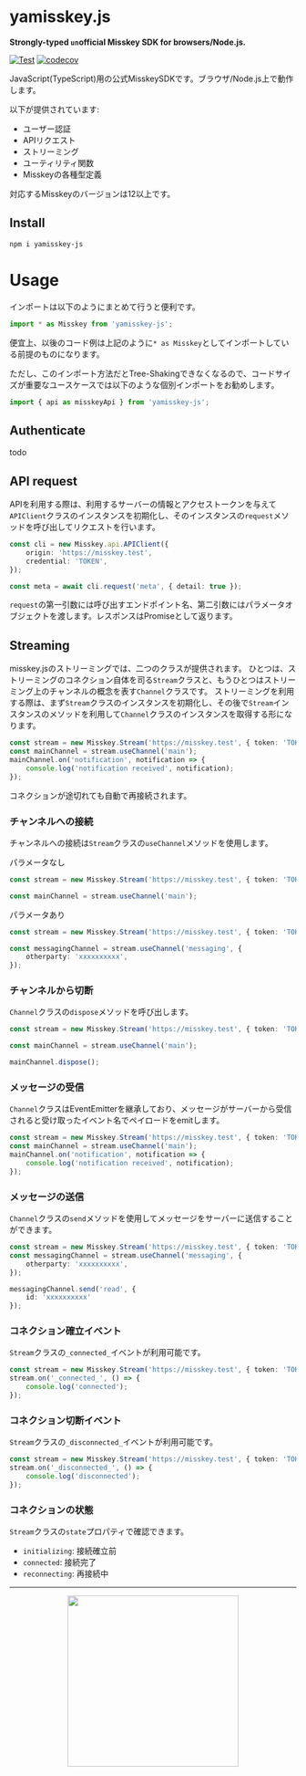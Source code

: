 # yamisskey.js
**Strongly-typed `un`official Misskey SDK for browsers/Node.js.**

[![Test](https://github.com/Allianaab2m/yamisskey.js/actions/workflows/test.yml/badge.svg)](https://github.com/Allianaab2m/yamisskey.js//actions/workflows/test.yml)
[![codecov](https://codecov.io/gh/Allianaab2m/yamisskey.js/branch/develop/graph/badge.svg?token=PbrTtk3nVD)](https://codecov.io/gh/Allianaab2m/yamisskey.js)

<!-- [![NPM](https://nodei.co/npm/misskey-js.png?downloads=true&downloadRank=true&stars=true)](https://www.npmjs.com/package/misskey-js) -->

JavaScript(TypeScript)用の公式MisskeySDKです。ブラウザ/Node.js上で動作します。

以下が提供されています:
- ユーザー認証
- APIリクエスト
- ストリーミング
- ユーティリティ関数
- Misskeyの各種型定義

対応するMisskeyのバージョンは12以上です。

## Install
```
npm i yamisskey-js
```

# Usage
インポートは以下のようにまとめて行うと便利です。

``` ts
import * as Misskey from 'yamisskey-js';
```

便宜上、以後のコード例は上記のように`* as Misskey`としてインポートしている前提のものになります。

ただし、このインポート方法だとTree-Shakingできなくなるので、コードサイズが重要なユースケースでは以下のような個別インポートをお勧めします。

``` ts
import { api as misskeyApi } from 'yamisskey-js';
```

## Authenticate
todo

## API request
APIを利用する際は、利用するサーバーの情報とアクセストークンを与えて`APIClient`クラスのインスタンスを初期化し、そのインスタンスの`request`メソッドを呼び出してリクエストを行います。

``` ts
const cli = new Misskey.api.APIClient({
	origin: 'https://misskey.test',
	credential: 'TOKEN',
});

const meta = await cli.request('meta', { detail: true });
```

`request`の第一引数には呼び出すエンドポイント名、第二引数にはパラメータオブジェクトを渡します。レスポンスはPromiseとして返ります。

## Streaming
misskey.jsのストリーミングでは、二つのクラスが提供されます。
ひとつは、ストリーミングのコネクション自体を司る`Stream`クラスと、もうひとつはストリーミング上のチャンネルの概念を表す`Channel`クラスです。
ストリーミングを利用する際は、まず`Stream`クラスのインスタンスを初期化し、その後で`Stream`インスタンスのメソッドを利用して`Channel`クラスのインスタンスを取得する形になります。

``` ts
const stream = new Misskey.Stream('https://misskey.test', { token: 'TOKEN' });
const mainChannel = stream.useChannel('main');
mainChannel.on('notification', notification => {
	console.log('notification received', notification);
});
```

コネクションが途切れても自動で再接続されます。

### チャンネルへの接続
チャンネルへの接続は`Stream`クラスの`useChannel`メソッドを使用します。

パラメータなし
``` ts
const stream = new Misskey.Stream('https://misskey.test', { token: 'TOKEN' });

const mainChannel = stream.useChannel('main');
```

パラメータあり
``` ts
const stream = new Misskey.Stream('https://misskey.test', { token: 'TOKEN' });

const messagingChannel = stream.useChannel('messaging', {
	otherparty: 'xxxxxxxxxx',
});
```

### チャンネルから切断
`Channel`クラスの`dispose`メソッドを呼び出します。

``` ts
const stream = new Misskey.Stream('https://misskey.test', { token: 'TOKEN' });

const mainChannel = stream.useChannel('main');

mainChannel.dispose();
```

### メッセージの受信
`Channel`クラスはEventEmitterを継承しており、メッセージがサーバーから受信されると受け取ったイベント名でペイロードをemitします。

``` ts
const stream = new Misskey.Stream('https://misskey.test', { token: 'TOKEN' });
const mainChannel = stream.useChannel('main');
mainChannel.on('notification', notification => {
	console.log('notification received', notification);
});
```

### メッセージの送信
`Channel`クラスの`send`メソッドを使用してメッセージをサーバーに送信することができます。

``` ts
const stream = new Misskey.Stream('https://misskey.test', { token: 'TOKEN' });
const messagingChannel = stream.useChannel('messaging', {
	otherparty: 'xxxxxxxxxx',
});

messagingChannel.send('read', {
	id: 'xxxxxxxxxx'
});
```

### コネクション確立イベント
`Stream`クラスの`_connected_`イベントが利用可能です。

``` ts
const stream = new Misskey.Stream('https://misskey.test', { token: 'TOKEN' });
stream.on('_connected_', () => {
	console.log('connected');
});
```

### コネクション切断イベント
`Stream`クラスの`_disconnected_`イベントが利用可能です。

``` ts
const stream = new Misskey.Stream('https://misskey.test', { token: 'TOKEN' });
stream.on('_disconnected_', () => {
	console.log('disconnected');
});
```

### コネクションの状態
`Stream`クラスの`state`プロパティで確認できます。

- `initializing`: 接続確立前
- `connected`: 接続完了
- `reconnecting`: 再接続中

---

<div align="center">
	<a href="https://github.com/misskey-dev/misskey/blob/develop/CONTRIBUTING.md"><img src="https://raw.githubusercontent.com/misskey-dev/assets/main/i-want-you.png" width="300"></a>
</div>
